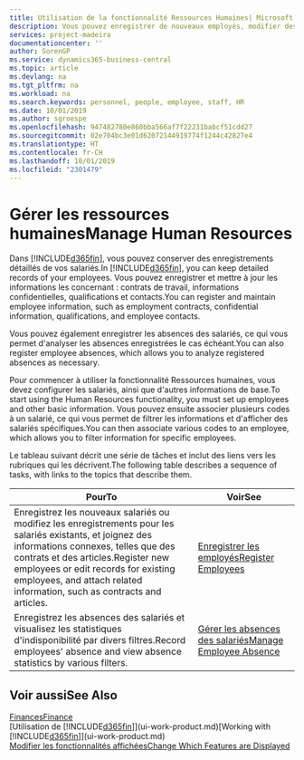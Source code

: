 ```yaml
---
title: Utilisation de la fonctionnalité Ressources Humaines| Microsoft Docs
description: Vous pouvez enregistrer de nouveaux employés, modifier des informations sur le personnel existant, et enregistrer et analyser les absences.
services: project-madeira
documentationcenter: ''
author: SorenGP
ms.service: dynamics365-business-central
ms.topic: article
ms.devlang: na
ms.tgt_pltfrm: na
ms.workload: na
ms.search.keywords: personnel, people, employee, staff, HR
ms.date: 10/01/2019
ms.author: sgroespe
ms.openlocfilehash: 947482780e860bba566af7f22231babcf51cdd27
ms.sourcegitcommit: 02e704bc3e01d62072144919774f1244c42827e4
ms.translationtype: HT
ms.contentlocale: fr-CH
ms.lasthandoff: 10/01/2019
ms.locfileid: "2301479"
---
```

# <a name="manage-human-resources"></a><span data-ttu-id="916b3-103">Gérer les ressources humaines</span><span class="sxs-lookup"><span data-stu-id="916b3-103">Manage Human Resources</span></span>
<span data-ttu-id="916b3-104">Dans [!INCLUDE[d365fin](includes/d365fin_md.md)], vous pouvez conserver des enregistrements détaillés de vos salariés.</span><span class="sxs-lookup"><span data-stu-id="916b3-104">In [!INCLUDE[d365fin](includes/d365fin_md.md)], you can keep detailed records of your employees.</span></span> <span data-ttu-id="916b3-105">Vous pouvez enregistrer et mettre à jour les informations les concernant : contrats de travail, informations confidentielles, qualifications et contacts.</span><span class="sxs-lookup"><span data-stu-id="916b3-105">You can register and maintain employee information, such as employment contracts, confidential information, qualifications, and employee contacts.</span></span>

<span data-ttu-id="916b3-106">Vous pouvez également enregistrer les absences des salariés, ce qui vous permet d'analyser les absences enregistrées le cas échéant.</span><span class="sxs-lookup"><span data-stu-id="916b3-106">You can also register employee absences, which allows you to analyze registered absences as necessary.</span></span>

<span data-ttu-id="916b3-107">Pour commencer à utiliser la fonctionnalité Ressources humaines, vous devez configurer les salariés, ainsi que d'autres informations de base.</span><span class="sxs-lookup"><span data-stu-id="916b3-107">To start using the Human Resources functionality, you must set up employees and other basic information.</span></span> <span data-ttu-id="916b3-108">Vous pouvez ensuite associer plusieurs codes à un salarié, ce qui vous permet de filtrer les informations et d'afficher des salariés spécifiques.</span><span class="sxs-lookup"><span data-stu-id="916b3-108">You can then associate various codes to an employee, which allows you to filter information for specific employees.</span></span>

<span data-ttu-id="916b3-109">Le tableau suivant décrit une série de tâches et inclut des liens vers les rubriques qui les décrivent.</span><span class="sxs-lookup"><span data-stu-id="916b3-109">The following table describes a sequence of tasks, with links to the topics that describe them.</span></span>

| <span data-ttu-id="916b3-110">Pour</span><span class="sxs-lookup"><span data-stu-id="916b3-110">To</span></span> | <span data-ttu-id="916b3-111">Voir</span><span class="sxs-lookup"><span data-stu-id="916b3-111">See</span></span> |
| --- | --- |
| <span data-ttu-id="916b3-112">Enregistrez les nouveaux salariés ou modifiez les enregistrements pour les salariés existants, et joignez des informations connexes, telles que des contrats et des articles.</span><span class="sxs-lookup"><span data-stu-id="916b3-112">Register new employees or edit records for existing employees, and attach related information, such as contracts and articles.</span></span> |[<span data-ttu-id="916b3-113">Enregistrer les employés</span><span class="sxs-lookup"><span data-stu-id="916b3-113">Register Employees</span></span>](hr-how-register-employees.md) |
| <span data-ttu-id="916b3-114">Enregistrez les absences des salariés et visualisez les statistiques d'indisponibilité par divers filtres.</span><span class="sxs-lookup"><span data-stu-id="916b3-114">Record employees' absence and view absence statistics by various filters.</span></span> |[<span data-ttu-id="916b3-115">Gérer les absences des salariés</span><span class="sxs-lookup"><span data-stu-id="916b3-115">Manage Employee Absence</span></span>](hr-how-manage-absence.md) |

## <a name="see-also"></a><span data-ttu-id="916b3-116">Voir aussi</span><span class="sxs-lookup"><span data-stu-id="916b3-116">See Also</span></span>
[<span data-ttu-id="916b3-117">Finances</span><span class="sxs-lookup"><span data-stu-id="916b3-117">Finance</span></span>](finance.md)  
<span data-ttu-id="916b3-118">[Utilisation de [!INCLUDE[d365fin](includes/d365fin_md.md)]](ui-work-product.md)</span><span class="sxs-lookup"><span data-stu-id="916b3-118">[Working with [!INCLUDE[d365fin](includes/d365fin_md.md)]](ui-work-product.md)</span></span>  
[<span data-ttu-id="916b3-119">Modifier les fonctionnalités affichées</span><span class="sxs-lookup"><span data-stu-id="916b3-119">Change Which Features are Displayed</span></span>](ui-experiences.md)        

